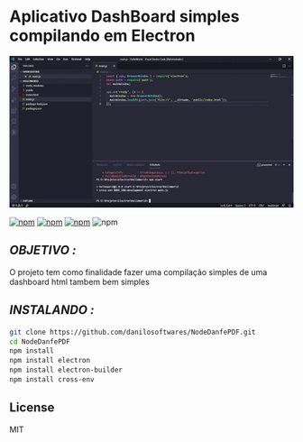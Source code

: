 # Aplicativo DashBoard simples compilando em Electron 

![](demonstracao.gif)

[![npm](https://img.shields.io/node/v/v.svg?style=flat-square)](https://www.npmjs.com/package/n) [![npm](https://img.shields.io/npm/v/n.svg?style=flat-square)](https://www.npmjs.com/package/n) [![npm](https://img.shields.io/npm/l/n.svg?style=flat-square)](https://www.npmjs.com/package/n) ![npm](https://img.shields.io/badge/electron-13.1.2-red?style=flat-square)

## *OBJETIVO :*
O projeto tem como finalidade fazer uma compilação simples de uma dashboard html tambem bem simples

## *INSTALANDO :*

```sh
git clone https://github.com/danilosoftwares/NodeDanfePDF.git
cd NodeDanfePDF
npm install
npm install electron   
npm install electron-builder
npm install cross-env    
```

## License

MIT

